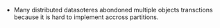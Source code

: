 - Many distributed datasoteres abondoned multiple objects transctions because it is hard to implement accross partitions.

